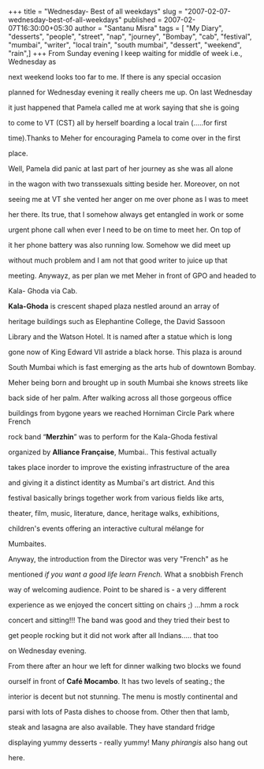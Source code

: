 +++
title = "Wednesday- Best of all weekdays"
slug = "2007-02-07-wednesday-best-of-all-weekdays"
published = 2007-02-07T16:30:00+05:30
author = "Santanu Misra"
tags = [ "My Diary", "desserts", "people", "street", "nap", "journey", "Bombay", "cab", "festival", "mumbai", "writer", "local train", "south mumbai", "dessert", "weekend", "rain",]
+++
From Sunday evening I keep waiting for middle of week i.e., Wednesday as
next weekend looks too far to me. If there is any special occasion
planned for Wednesday evening it really cheers me up. On last Wednesday
it just happened that Pamela called me at work saying that she is going
to come to VT (CST) all by herself boarding a local train (…..for first
time).Thanks to Meher for encouraging Pamela to come over in the first
place.

Well, Pamela did panic at last part of her journey as she was all alone
in the wagon with two transsexuals sitting beside her. Moreover, on not
seeing me at VT she vented her anger on me over phone as I was to meet
her there. Its true, that I somehow always get entangled in work or some
urgent phone call when ever I need to be on time to meet her. On top of
it her phone battery was also running low. Somehow we did meet up
without much problem and I am not that good writer to juice up that
meeting. Anywayz, as per plan we met Meher in front of GPO and headed to
Kala- Ghoda via Cab.

  

**Kala-Ghoda** is crescent shaped plaza nestled around an array of
heritage buildings such as Elephantine College, the David Sassoon
Library and the Watson Hotel. It is named after a statue which is long
gone now of King Edward VII astride a black horse. This plaza is around
South Mumbai which is fast emerging as the arts hub of downtown Bombay.
Meher being born and brought up in south Mumbai she knows streets like
back side of her palm. After walking across all those gorgeous office
buildings from bygone years we reached Horniman Circle Park where French
rock band “**Merzhin**” was to perform for the Kala-Ghoda festival
organized by **Alliance Française**, Mumbai.. This festival actually
takes place inorder to improve the existing infrastructure of the area
and giving it a distinct identity as Mumbai's art district. And this
festival basically brings together work from various fields like arts,
theater, film, music, literature, dance, heritage walks, exhibitions,
children's events offering an interactive cultural mélange for
Mumbaites.

Anyway, the introduction from the Director was very "French" as he
mentioned *if you want a good life learn French.* What a snobbish French
way of welcoming audience. Point to be shared is - a very different
experience as we enjoyed the concert sitting on chairs ;) ...hmm a rock
concert and sitting!!! The band was good and they tried their best to
get people rocking but it did not work after all Indians..... that too
on Wednesday evening.

  

From there after an hour we left for dinner walking two blocks we found
ourself in front of **Café Mocambo**. It has two levels of seating.; the
interior is decent but not stunning. The menu is mostly continental and
parsi with lots of Pasta dishes to choose from. Other then that lamb,
steak and lasagna are also available. They have standard fridge
displaying yummy desserts - really yummy! Many *phirangis* also hang out
here.
